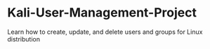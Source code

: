# Kali-User-Management-Project
Learn how to create, update, and delete users and groups for Linux distribution
